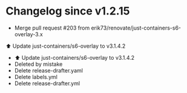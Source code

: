 # Changelog since v1.2.15
- Merge pull request #203 from erik73/renovate/just-containers-s6-overlay-3.x

⬆️ Update just-containers/s6-overlay to v3.1.4.2 
- ⬆️ Update just-containers/s6-overlay to v3.1.4.2 
- Deleted by mistake 
- Delete release-drafter.yaml 
- Delete labels.yml 
- Delete release-drafter.yml 
